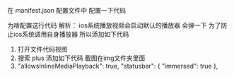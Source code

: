 在 manifest.json 配置文件中 配置一下代码

为啥配置这行代码
解析： ios系统播放视频会启动默认的播放器 会弹一下 为了防止ios系统调用自身播放器
所以添加如下代码

1. 打开文件代码视图
2. 搜索 plus  添加如下代码  截图在img文件夹里面
3. "allowsInlineMediaPlayback": true,
		"statusbar": {
			"immersed": true
		},